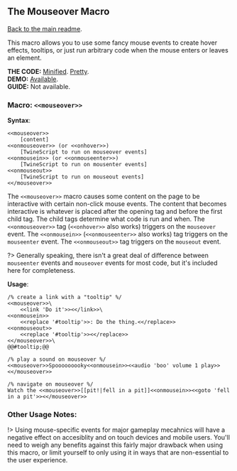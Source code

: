 ## The Mouseover Macro

[Back to the main readme](./README.md).

This macro allows you to use some fancy mouse events to create hover effects, tooltips, or just run arbitrary code when the mouse enters or leaves an element.

**THE CODE:** [Minified](https://github.com/ChapelR/custom-macros-for-sugarcube-2/blob/master/scripts/minified/mouseover.min.js). [Pretty](https://github.com/ChapelR/custom-macros-for-sugarcube-2/blob/master/scripts/mouseover.js).  
**DEMO:** [Available](http://macros.twinelab.net/demo?macro=mouseover).  
**GUIDE:** Not available.

### Macro: `<<mouseover>>`

**Syntax**: 
```
<<mouseover>>
    [content]
<<onmouseover>> (or <<onhover>>)
    [TwineScript to run on mouseover events]
<<onmousein>> (or <<onmouseenter>>)
    [TwineScript to run on mousenter events]
<<onmouseout>>
    [TwineScript to run on mouseout events]
<</mouseover>>
```

The `<<mouseover>>` macro causes some content on the page to be interactive with certain non-click mouse events. The content that becomes interactive is whatever is placed after the opening tag and before the first child tag. The child tags determine what code is run and when. The `<<onmouseover>>` tag (`<<onhover>>` also works) triggers on the `mouseover` event. The `<<onmousein>>` (`<<onmouseenter>>` also works) tag triggers on the `mouseenter` event. The `<<onmouseout>>` tag triggers on the `mouseout` event.

?> Generally speaking, there isn't a great deal of difference between `mouseenter` events and `mouseover` events for most code, but it's included here for completeness.
 
**Usage**:
```
/% create a link with a "tooltip" %/
<<mouseover>>\
    <<link 'Do it'>><</link>>\
<<onmousein>>
    <<replace '#tooltip'>>: Do the thing.<</replace>>
<<onmouseout>>
    <<replace '#tooltip'>><</replace>>
<</mouseover>>\
@@#tooltip;@@

/% play a sound on mouseover %/
<<mouseover>>Spooooooooky<<onmousein>><<audio 'boo' volume 1 play>><</mouseover>>

/% navigate on mouseover %/
Watch the <<mouseover>>[[pit!|fell in a pit]]<<onmousein>><<goto 'fell in a pit'>><</mouseover>>
```

### Other Usage Notes:

!> Using mouse-specific events for major gameplay mecahnics will have a negative effect on accesiblity and on touch devices and mobile users. You'll need to weigh any benefits against this fairly major drawback when using this macro, or limit yourself to only using it in ways that are non-essential to the user experience.